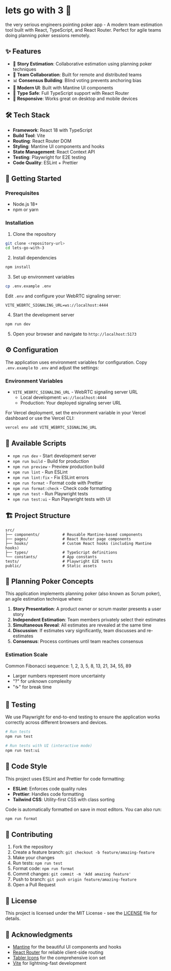 # lets go with 3 🎯

the very serious engineers pointing poker app - A modern team estimation tool built with React, TypeScript, and React Router. Perfect for agile teams doing planning poker sessions remotely.

## ✨ Features

- 🎯 **Story Estimation**: Collaborative estimation using planning poker techniques
- 🤝 **Team Collaboration**: Built for remote and distributed teams
- 📊 **Consensus Building**: Blind voting prevents anchoring bias
- 🎨 **Modern UI**: Built with Mantine UI components
- 🚀 **Type Safe**: Full TypeScript support with React Router
- 📱 **Responsive**: Works great on desktop and mobile devices

## 🛠️ Tech Stack

- **Framework**: React 18 with TypeScript
- **Build Tool**: Vite
- **Routing**: React Router DOM
- **Styling**: Mantine UI components and hooks
- **State Management**: React Context API
- **Testing**: Playwright for E2E testing
- **Code Quality**: ESLint + Prettier

## 🚀 Getting Started

### Prerequisites

- Node.js 18+
- npm or yarn

### Installation

1. Clone the repository

```bash
git clone <repository-url>
cd lets-go-with-3
```

2. Install dependencies

```bash
npm install
```

3. Set up environment variables

```bash
cp .env.example .env
```

Edit `.env` and configure your WebRTC signaling server:

```env
VITE_WEBRTC_SIGNALING_URL=ws://localhost:4444
```

4. Start the development server

```bash
npm run dev
```

5. Open your browser and navigate to `http://localhost:5173`

## ⚙️ Configuration

The application uses environment variables for configuration. Copy `.env.example` to `.env` and adjust the settings:

### Environment Variables

- `VITE_WEBRTC_SIGNALING_URL` - WebRTC signaling server URL
  - Local development: `ws://localhost:4444`
  - Production: Your deployed signaling server URL

For Vercel deployment, set the environment variable in your Vercel dashboard or use the Vercel CLI:

```bash
vercel env add VITE_WEBRTC_SIGNALING_URL
```

## 📜 Available Scripts

- `npm run dev` - Start development server
- `npm run build` - Build for production
- `npm run preview` - Preview production build
- `npm run lint` - Run ESLint
- `npm run lint:fix` - Fix ESLint errors
- `npm run format` - Format code with Prettier
- `npm run format:check` - Check code formatting
- `npm run test` - Run Playwright tests
- `npm run test:ui` - Run Playwright tests with UI

## 🏗️ Project Structure

```
src/
├── components/          # Reusable Mantine-based components
├── pages/               # React Router page components
├── hooks/               # Custom React hooks (including Mantine hooks)
├── types/               # TypeScript definitions
└── constants/           # App constants
tests/                   # Playwright E2E tests
public/                  # Static assets
```

## 🎯 Planning Poker Concepts

This application implements planning poker (also known as Scrum poker), an agile estimation technique where:

1. **Story Presentation**: A product owner or scrum master presents a user story
2. **Independent Estimation**: Team members privately select their estimates
3. **Simultaneous Reveal**: All estimates are revealed at the same time
4. **Discussion**: If estimates vary significantly, team discusses and re-estimates
5. **Consensus**: Process continues until team reaches consensus

### Estimation Scale

Common Fibonacci sequence: 1, 2, 3, 5, 8, 13, 21, 34, 55, 89

- Larger numbers represent more uncertainty
- "?" for unknown complexity
- "☕" for break time

## 🧪 Testing

We use Playwright for end-to-end testing to ensure the application works correctly across different browsers and devices.

```bash
# Run tests
npm run test

# Run tests with UI (interactive mode)
npm run test:ui
```

## 🎨 Code Style

This project uses ESLint and Prettier for code formatting:

- **ESLint**: Enforces code quality rules
- **Prettier**: Handles code formatting
- **Tailwind CSS**: Utility-first CSS with class sorting

Code is automatically formatted on save in most editors. You can also run:

```bash
npm run format
```

## 🤝 Contributing

1. Fork the repository
2. Create a feature branch: `git checkout -b feature/amazing-feature`
3. Make your changes
4. Run tests: `npm run test`
5. Format code: `npm run format`
6. Commit changes: `git commit -m 'Add amazing feature'`
7. Push to branch: `git push origin feature/amazing-feature`
8. Open a Pull Request

## 📝 License

This project is licensed under the MIT License - see the [LICENSE](LICENSE) file for details.

## 🙏 Acknowledgments

- [Mantine](https://mantine.dev/) for the beautiful UI components and hooks
- [React Router](https://reactrouter.com/) for reliable client-side routing
- [Tabler Icons](https://tabler-icons.io/) for the comprehensive icon set
- [Vite](https://vitejs.dev/) for lightning-fast development
